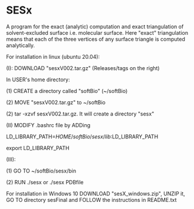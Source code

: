 # SESx
A program for the exact (analytic) computation and exact triangulation of solvent-excluded surface i.e. molecular surface. Here "exact" triangulation means that each of the three vertices of any surface triangle is computed analytically. 

For installation in linux (ubuntu 20.04):

(I): DOWNLOAD "sesxV002.tar.gz" (Releases/tags on the right)

In USER's home directory:

(1) CREATE a directory called "softBio" (~/softBio)

(2) MOVE "sesxV002.tar.gz" to ~/softBio

(2) tar -xzvf sesxV002.tar.gz. It will create a directory "sesx"

(II) MODIFY .bashrc file by ADDing

LD_LIBRARY_PATH=$HOME/softBio/sesx/lib:$LD_LIBRARY_PATH

export LD_LIBRARY_PATH

(III):

   (1) GO TO ~/softBio/sesx/bin
   
   (2) RUN ./sesx  or ./sesx PDBfile

For installation in Windows 10
   DOWNLOAD "sesX_windows.zip", UNZIP it, GO TO directory sesFinal and FOLLOW the instructions in README.txt


